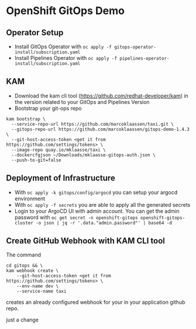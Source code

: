 # OpenShift GitOps Demo

## Operator Setup

* Install GitOps Operator with `oc apply -f gitops-operator-install/subscription.yaml`
* Install Pipelines Operator with `oc apply -f pipelines-operator-install/subscription.yaml`

## KAM

* Download the kam cli tool (https://github.com/redhat-developer/kam) in the version related to your GitOps and Pipelines Version
* Bootstrap your git-ops repo
```
kam bootstrap \
  --service-repo-url https://github.com/marcoklaassen/taxi.git \
  --gitops-repo-url https://github.com/marcoklaassen/gitops-demo-1.4.3 \
  --git-host-access-token <get it from https://github.com/settings/tokens> \
  --image-repo quay.io/mklaasse/taxi \
  --dockercfgjson ~/Downloads/mklaasse-gitops-auth.json \
  --push-to-git=false
```
## Deployment of Infrastructure

* With `oc apply -k gitops/config/argocd` you can setup your argocd environment
* With `oc apply -f secrets` you are able to apply all the generated secrets
* Login to your ArgoCD UI with admin account. You can get the admin password with `oc get secret -n openshift-gitops openshift-gitops-cluster -o json | jq -r '.data."admin.password"' | base64 -d`

## Create GitHub Webhook with KAM CLI tool

The command

```
cd gitops && \
kam webhook create \
    --git-host-access-token <get it from https://github.com/settings/tokens> \
    --env-name dev \
    --service-name taxi
```

creates an already configured webhook for your in your application github repo.

just a change
